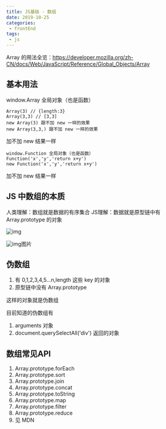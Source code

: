 ```yaml
---
title: JS基础 - 数组
date: 2019-10-25
categories:
 - frontEnd
tags:
 - js
---
```


Array 的用法全览：https://developer.mozilla.org/zh-CN/docs/Web/JavaScript/Reference/Global_Objects/Array

## 基本用法

window.Array 全局对象（也是函数）

```
Array(3) // {length:3} 
Array(3,3) // [3,3] 
new Array(3) 跟不加 new 一样的效果
new Array(3,3,) 跟不加 new 一样的效果
```

加不加 new 结果一样

```
window.Function 全局对象（也是函数）
Function('x','y','return x+y')
new Function('x','y','return x+y')
```

加不加 new 结果一样

## JS 中数组的本质

人类理解：数组就是数据的有序集合
JS理解：数据就是原型链中有 Array.prototype 的对象

![img](file:////private/var/folders/37/jb66cjlj2jg8tplf1ljyqjdm0000gn/T/com.kingsoft.wpsoffice.mac/wps-xu/ksohtml/wps1HTEtj.png)

![img](file:////private/var/folders/37/jb66cjlj2jg8tplf1ljyqjdm0000gn/T/com.kingsoft.wpsoffice.mac/wps-xu/ksohtml/wpsf1zV60.jpg)图片

## 伪数组

1. 有 0,1,2,3,4,5...n,length 这些 key 的对象
2. 原型链中没有 Array.prototype

这样的对象就是伪数组



目前知道的伪数组有

1. arguments 对象
2. document.querySelectAll('div') 返回的对象



## 数组常见API

1. Array.prototype.forEach
2. Array.prototype.sort
3. Array.prototype.join
4. Array.prototype.concat
5. Array.prototype.toString
6. Array.prototype.map
7. Array.prototype.filter
8. Array.prototype.reduce
9. 见 MDN

 